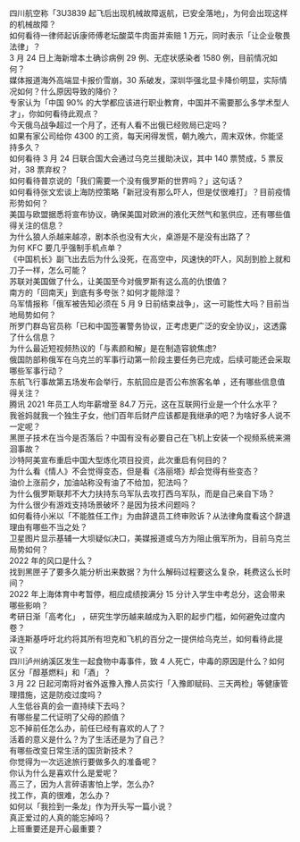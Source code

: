 四川航空称「3U3839 起飞后出现机械故障返航，已安全落地」，为何会出现这样的机械故障？  
如何看待一律师起诉康师傅老坛酸菜牛肉面并索赔 1 万元，同时表示「让企业敬畏法律」？  
3 月 24 日上海新增本土确诊病例 29 例、无症状感染者 1580 例，目前情况如何？  
媒体报道海外高端显卡报价雪崩，30 系破发，深圳华强北显卡降价明显，实际情况如何？什么原因导致的降价？  
专家认为「中国 90% 的大学都应该进行职业教育，中国并不需要那么多学术型人才」，你如何看待此观点？  
今天俄乌战争超过一个月了，还有人看不出俄已经败局已定吗？  
如果有家公司给你 4300 的工资，每天闲得发慌，朝九晚六，周末双休，你能坚持多久？  
如何看待 3 月 24 日联合国大会通过乌克兰援助决议，其中 140 票赞成，5 票反对，38 票弃权？  
如何看待普京说的「我们需要一个没有俄罗斯的世界吗？」这句话？  
如何看待张文宏谈上海防控策略「新冠没有那么吓人，但是仗很难打」？目前疫情形势如何？  
美国与欧盟据悉将宣布协议，确保美国对欧洲的液化天然气和氢供应，还有哪些值得关注的信息？  
为什么狼人杀越来越凉，剧本杀也没有大火，桌游是不是没有出路了？  
为何 KFC 要几乎强制手机点单？  
《中国机长》副飞出去后为什么没死，在高空中，风速快的吓人，风刮到脸上就和刀子一样，怎么可能？  
苏联对美国做了什么，让美国至今对俄罗斯有这么高的仇恨值？  
南方的「回南天」到底有多夸张？如何才能除湿？  
乌军情报称「俄军被告知必须在 5 月 9 日前结束战争」，这一可能性大吗？目前当地局势如何？  
所罗门群岛官员称「已和中国签署警务协议，正考虑更广泛的安全协议」，这透露了什么信息？  
为什么最近短视频热议的「与素颜和解」是在制造容貌焦虑?  
俄国防部称俄军在乌克兰的军事行动第一阶段主要任务已完成，后续可能还会采取哪些军事行动？  
东航飞行事故第五场发布会举行，东航回应是否公布旅客名单 ，还有哪些信息值得关注？  
腾讯 2021 年员工人均年薪增至 84.7 万元，这在互联网行业是一个什么水平？  
我爸妈就我一个独生子女，他们百年后财产应该都是我继承的吧？为啥好多人说不一定呢？  
黑匣子技术在当今是否落后？中国有没有必要自己在飞机上安装一个视频系统来溯洄事故？  
沙特阿美宣布重启中国大型炼化项目投资，此次重启有何目的？  
为什么看《情人》不会觉得变态，但是看《洛丽塔》却会觉得有些变态？  
油价上涨前夕，加油站称没有油了不给加，犯法吗？  
为什么俄罗斯联邦不大力扶持东乌军队去攻打西乌军队，而是自己亲自下场？  
为什么很少有游戏支持场景破坏？是因为技术问题吗？  
如何看待小米以「不能胜任工作」为由辞退员工终审败诉？从法律角度看这个辞退理由有哪些不当之处？  
卫星图片显示基辅一大坝疑似决口，美媒报道或乌方为阻止俄军所为，目前乌克兰局势如何？  
2022 年的风口是什么？  
找到黑匣子了要多久能分析出来数据？为什么解码过程要这么复杂，耗费这么长时间？  
2022 年上海体育中考暂停，相应成绩按满分 15 分计入学生中考总分，这会带来哪些影响？  
考研日渐「高考化」 ，研究生学历越来越成为入职的起步门槛，如何避免过度内卷？  
泽连斯基呼吁北约将其所有坦克和飞机的百分之一提供给乌克兰，如何看待此提议？  
四川泸州纳溪区发生一起食物中毒事件，致 4 人死亡，中毒的原因是什么？如何区分「醇基燃料」和「酒」？  
3 月 22 日起河南将对省外返豫入豫人员实行「入豫即赋码、三天两检」等健康管理措施，这是防疫过度吗？  
人生低谷真的会一直持续下去吗？  
有哪些星二代证明了父母的颜值？  
忘不掉前任怎么办，前任已经有喜欢的人了？  
活着的意义是什么？为了生活还是为了自己？  
有哪些改变日常生活的国货新技术？  
你觉得为一次远途旅行要做多久的准备呢？  
你认为什么是喜欢什么是爱呢？  
高三了，因为人言碎语害怕上学，怎么办?  
找工作，真的很难，怎么办？  
如何以「我捡到一条龙」作为开头写一篇小说？  
真正爱过的人真的能忘掉吗？  
上班重要还是开心最重要？  
